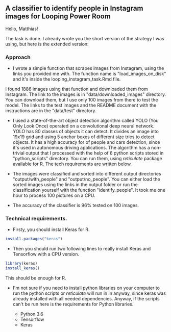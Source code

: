 ## A classifier to identify people in Instagram images for Looping Power Room

Hello, Matthias! 

The task is done. I already wrote you the short version of the strategy I was using, but here is the extended version:

### Approach

- I wrote a simple function that scrapes images from Instagram, using the links you provided me with. The function name is "load_images_on_disk" and it's inside the looping_instagram_task.Rmd file.

I found 1886 images using that function and downloaded them from Instagram. The link to the images is in "data/downloaded_images" directory. You can download them, but I use only 100 images from there to test the model. The links to the test images and the README document with the instructions are in the "data/test" directory.

- I used a state-of-the-art object detection algorithm called YOLO (You Only Look Once) operated on a convolutional deep neural network. YOLO has 80 classes of objects it can detect. It divides an image into 19x19 grid and using 5 anchor boxes of different size tries to detect objects. It has a high accuracy for of people and cars detection, since it's used in autonomous driving applications. The algorithm has a non-trivial output that I processed with the help of 6 python scripts stored in "python_scripts" directory. You can run them, using _reticulate_ package available for R. The tech requirements are written below.

- The images were classified and sorted into different output directories "output/with_people" and "output/no_people". You can either load the sorted images using the links in the output folder or run the classification yourself with the function "identify_people". It took me one hour to process 100 pictures on a CPU.

- The accuracy of the classifier is 96% tested on 100 images.

### Technical requirements.

- Firsty, you should install Keras for R.

```r
install.packages("keras")
```

- Then you should run two following lines to really install Keras and Tensorflow with a CPU version.

```r
library(keras)
install_keras()
```
This should be enough for R.

- I'm not sure if you need to install python libraries on your computer to run the python scripts or _reticulate_ will run in in anyway, since keras was already installed with all needed dependencies. Anyway, if the scripts can't be run here is the requirements for Python libraries. 

    - Python 3.6
    - Tensorflow
    - Keras
    
 



